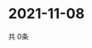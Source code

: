 # 2021-11-08
  共 0条

  <!-- BEGIN -->
  <!-- 最后更新时间Mon Nov 08 2021 17:13:26 GMT+0000 (Coordinated Universal Time) -->
  
  <!-- END -->
  
  